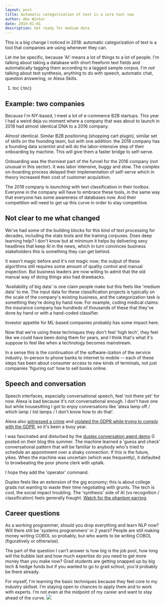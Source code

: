 ```yaml
---
layout: post
title: Automatic categorization of text is a core tool now
author: Abe Winter
date: 2019-01-01
description: Get ready for medium data
---
```


This is a big change I noticed in 2018: automatic categorization of text is a tool that companies are using whenever they can.

Let me be specific, because 'AI' means a lot of things to a lot of people. I'm talking about taking a database with short freeform text fields and automatically tagging them according to a tagged sample corpus. I'm *not* talking about text synthesis, anything to do with speech, automatic chat, question answering, or Alexa Skills.

1. toc
{:toc}

## Example: two companies

Because I'm NY-based, I meet a lot of e-commerce B2B startups. This year I had a weird deja vu moment where a company that was about to launch in 2018 had almost identical DNA to a 2016 company.

*Almost* identical. Similar B2B positioning (shopping cart plugin), similar set of skills on the founding team, but with one addition: the 2018 company has a founding data scientist and will do the labor-intensive step of their onboarding by machine. This will give them a faster bridge to self-serve.

Onboarding was the thorniest part of the funnel for the 2016 company (not unusual in this sector). It was labor intensive, buggy and slow. The complex on-boarding process delayed their implementation of self-serve which in theory increased their cost of customer acquisition.

The 2018 company is *launching* with text classification in their toolbox. Everyone in the company will have to embrace these tools, in the same way that everyone has some awareness of databases now. And their competition will need to get up this curve in order to stay competitive.

## Not clear to me what changed

We've had some of the building blocks for this kind of text processing for decades, including the stats tools and the training corpuses. Does deep learning help? I don't know but at minimum it helps by delivering sexy headlines that keep AI in the news, which in turn convinces business stakeholders this is something they can get behind.

It wasn't magic before and it's not magic now; the output of these algorithms still requires some amount of quality control and manual inspection. But business leaders are now willing to admit that the old manual way of doing things also had drawbacks.

'Availability of big data' is one claim people make but this feels like 'medium data' to me. The input data for these classification projects is typically on the scale of the company's existing business, and the categorization task is something they're doing by hand now. For example, coding medical claims: the insurance company has hundreds of thousands of these that they've done by hand or with a hand-coded classifier.

Investor appetite for ML-based companies probably has some impact here.

Now that we're using these techniques they don't feel 'high tech', they feel like we could have been doing them for years, and I think that's what it's suppose to feel like when a technology becomes mainstream.

In a sense this is the continuation of the software-ization of the service industry. In-person to phone banks to internet to mobile -- each of these steps has been about consumer access to new kinds of terminals, not just companies 'figuring out' how to sell books online.

## Speech and conversation

Speech interfaces, especially conversational speech, feel 'not there yet' for now. Alexa is bad because it's not conversational enough. I don't have one but while housesitting I got to enjoy conversations like 'alexa lamp off / which lamp / list lamps / I don't know how to do that'.

Alexa also [witnessed a crime](https://techcrunch.com/2018/11/14/amazon-echo-recordings-judge-murder-case/) and [violated the GDPR while trying to comply with the GDPR](https://threatpost.com/amazon-1700-alexa-voice-recordings/140201/), so it's been a busy year.

I was fascinated and disturbed by the [duplex conversation agent demo](https://ai.googleblog.com/2018/05/duplex-ai-system-for-natural-conversation.html) G posted on their blog this summer. The machine learned a 'guess and check' conversational pattern that will be familiar to anybody who's tried to schedule an appointment over a shaky connection. If this is the future, yikes. When the machine was uncertain (which was frequently), it defaulted to browbeating the poor phone clerk with uptalk.

I hope they add the 'operator' command.

Duplex feels like an extension of the gig economy; this is about college grads not wanting to waste their time negotiating with grunts. The tech is cool, the social impact troubling. The 'synthesis' side of AI (vs recognition / classification) feels generally fraught. [Watch for the phantom earring](https://medium.com/@kcimc/how-to-recognize-fake-ai-generated-images-4d1f6f9a2842).

## Career questions

As a working programmer, should you drop everything and learn NLP now? Will there still be 'systems programmers' in 2 years? People are still making money writing COBOL so probably, but who wants to be writing COBOL (figuratively or otherwise).

The part of the question I can't answer is how big is the job pool, how long will the bubble last and how much expertise do you need to get more money than you make now? Grad students are getting snapped up by big tech & hedge funds but if you wanted to go to grad school, you'd probably be there already.

For myself, I'm learning the basic techniques because they feel core to my industry skillset. I'm staying open to chances to apply them and to work with experts. I'm not even at the midpoint of my career and want to stay ahead of the curve. <img src="https://anti.style/flatpixel/nlp-18">

